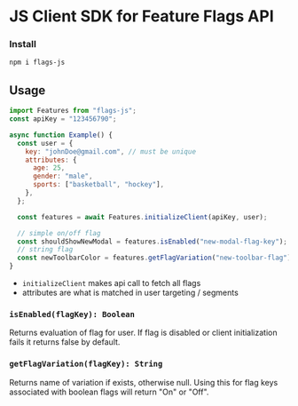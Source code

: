 # JS Client SDK for Feature Flags API

### Install

```sh
npm i flags-js
```

## Usage

```jsx
import Features from "flags-js";
const apiKey = "123456790";

async function Example() {
  const user = {
    key: "johnDoe@gmail.com", // must be unique
    attributes: {
      age: 25,
      gender: "male",
      sports: ["basketball", "hockey"],
    },
  };

  const features = await Features.initializeClient(apiKey, user);

  // simple on/off flag
  const shouldShowNewModal = features.isEnabled("new-modal-flag-key");
  // string flag
  const newToolbarColor = features.getFlagVariation("new-toolbar-flag");
}
```

- `initializeClient` makes api call to fetch all flags
- attributes are what is matched in user targeting / segments

### `isEnabled(flagKey): Boolean`

Returns evaluation of flag for user. If flag is disabled or client initialization fails it returns false by default.

### `getFlagVariation(flagKey): String`

Returns name of variation if exists, otherwise null. Using this for flag keys associated with boolean flags will return "On" or "Off".
